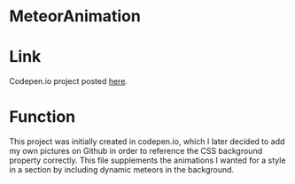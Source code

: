 # MeteorAnimation
# Link
Codepen.io project posted [here](https://codepen.io/uavsystems434/pen/RwRxoqB).
# Function
This project was initially created in codepen.io, which I later decided to add my own pictures on Github in order to reference the CSS background property correctly. This file supplements the animations I wanted for a style in a section by including dynamic meteors in the background. 
